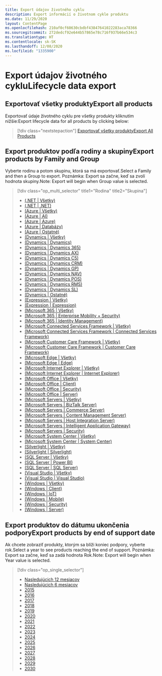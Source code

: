 ```yaml
---
title: Export údajov životného cyklu
description: Export informácií o životnom cykle produktu
ms.date: 11/29/2020
layout: ContentPage
ms.openlocfilehash: 210af0cf60630cbdbf43847641022283aca78366
ms.sourcegitcommit: 272dedcf92e644b57865e78c716f937b66e534c3
ms.translationtype: HT
ms.contentlocale: sk-SK
ms.lasthandoff: 12/08/2020
ms.locfileid: "1335900"
---
```

# <a name="lifecycle-data-export"></a><span data-ttu-id="addc7-103">Export údajov životného cyklu</span><span class="sxs-lookup"><span data-stu-id="addc7-103">Lifecycle data export</span></span>

## <a name="export-all-products"></a><span data-ttu-id="addc7-104">Exportovať všetky produkty</span><span class="sxs-lookup"><span data-stu-id="addc7-104">Export all products</span></span>
<span data-ttu-id="addc7-105">Exportovať údaje životného cyklu pre všetky produkty kliknutím nižšie:</span><span class="sxs-lookup"><span data-stu-id="addc7-105">Export lifecycle data for all products by clicking below:</span></span>

> [!div class="nextstepaction"]
> [<span data-ttu-id="addc7-106">Exportovať všetky produkty</span><span class="sxs-lookup"><span data-stu-id="addc7-106">Export All Products</span></span>](https://app-omaha-prod.azurewebsites.net/api/PublishedListings/Export)

## <a name="export-products-by-family-and-group"></a><span data-ttu-id="addc7-107">Export produktov podľa rodiny a skupiny</span><span class="sxs-lookup"><span data-stu-id="addc7-107">Export products by Family and Group</span></span>
<span data-ttu-id="addc7-108">Vyberte rodinu a potom skupinu, ktorá sa má exportovať.</span><span class="sxs-lookup"><span data-stu-id="addc7-108">Select a Family and then a Group to export.</span></span> <span data-ttu-id="addc7-109">Poznámka: Export sa začne, keď sa zvolí hodnota skupiny.</span><span class="sxs-lookup"><span data-stu-id="addc7-109">Note: Export will begin when Group value is selected.</span></span> 

> [!div class="op_multi_selector" title1="Rodina" title2="Skupina"]
> - [(.NET | Všetky)](https://app-omaha-prod.azurewebsites.net/api/PublishedListings/Export(family='.NET'))
> - [(.NET | .NET)](https://app-omaha-prod.azurewebsites.net/api/PublishedListings/Export(family='.NET',group='.NET'))
> - [(Azure | Všetky)](https://app-omaha-prod.azurewebsites.net/api/PublishedListings/Export(family='Azure'))
> - [(Azure | AI)](https://app-omaha-prod.azurewebsites.net/api/PublishedListings/Export(family='Azure',group='AI'))
> - [(Azure | Azure)](https://app-omaha-prod.azurewebsites.net/api/PublishedListings/Export(family='Azure',group='Azure'))
> - [(Azure | Databázy)](https://app-omaha-prod.azurewebsites.net/api/PublishedListings/Export(family='Azure',group='Databases'))
> - [(Azure | Ostatné)](https://app-omaha-prod.azurewebsites.net/api/PublishedListings/Export(family='Azure',group='Other'))
> - [(Dynamics | Všetky)](https://app-omaha-prod.azurewebsites.net/api/PublishedListings/Export(family='Dynamics'))
> - [(Dynamics | Dynamics)](https://app-omaha-prod.azurewebsites.net/api/PublishedListings/Export(family='Dynamics',group='Dynamics'))
> - [(Dynamics | Dynamics 365)](https://app-omaha-prod.azurewebsites.net/api/PublishedListings/Export(family='Dynamics',group='Dynamics%20365'))
> - [(Dynamics | Dynamics AX)](https://app-omaha-prod.azurewebsites.net/api/PublishedListings/Export(family='Dynamics',group='Dynamics%20AX'))
> - [(Dynamics | Dynamics C5)](https://app-omaha-prod.azurewebsites.net/api/PublishedListings/Export(family='Dynamics',group='Dynamics%20C5'))
> - [(Dynamics | Dynamics CRM)](https://app-omaha-prod.azurewebsites.net/api/PublishedListings/Export(family='Dynamics',group='Dynamics%20CRM'))
> - [(Dynamics | Dynamics GP)](https://app-omaha-prod.azurewebsites.net/api/PublishedListings/Export(family='Dynamics',group='Dynamics%20GP'))
> - [(Dynamics | Dynamics NAV)](https://app-omaha-prod.azurewebsites.net/api/PublishedListings/Export(family='Dynamics',group='Dynamics%20NAV'))
> - [(Dynamics | Dynamics POS)](https://app-omaha-prod.azurewebsites.net/api/PublishedListings/Export(family='Dynamics',group='Dynamics%20POS'))
> - [(Dynamics | Dynamics RMS)](https://app-omaha-prod.azurewebsites.net/api/PublishedListings/Export(family='Dynamics',group='Dynamics%20RMS'))
> - [(Dynamics | Dynamics SL)](https://app-omaha-prod.azurewebsites.net/api/PublishedListings/Export(family='Dynamics',group='Dynamics%20SL'))
> - [(Dynamics | Ostatné)](https://app-omaha-prod.azurewebsites.net/api/PublishedListings/Export(family='Dynamics',group='Other'))
> - [(Expression | Všetky)](https://app-omaha-prod.azurewebsites.net/api/PublishedListings/Export(family='Expression'))
> - [(Expression | Expression)](https://app-omaha-prod.azurewebsites.net/api/PublishedListings/Export(family='Expression',group='Expression'))
> - [(Microsoft 365 | Všetky)](https://app-omaha-prod.azurewebsites.net/api/PublishedListings/Export(family='Microsoft%20365'))
> - [(Microsoft 365 | Enterprise Mobility + Security)](https://app-omaha-prod.azurewebsites.net/api/PublishedListings/Export(family='Microsoft%20365',group='Enterprise%20Mobility%20%2B%20Security'))
> - [(Microsoft 365 | Identity Management)](https://app-omaha-prod.azurewebsites.net/api/PublishedListings/Export(family='Microsoft%20365',group='Identity%20Management'))
> - [(Microsoft Connected Services Framework | Všetky)](https://app-omaha-prod.azurewebsites.net/api/PublishedListings/Export(family='Microsoft%20Connected%20Services%20Framework'))
> - [(Microsoft Connected Services Framework | Connected Services Framework)](https://app-omaha-prod.azurewebsites.net/api/PublishedListings/Export(family='Microsoft%20Connected%20Services%20Framework',group='Connected%20Services%20Framework'))
> - [(Microsoft Customer Care Framework | Všetky)](https://app-omaha-prod.azurewebsites.net/api/PublishedListings/Export(family='Microsoft%20Customer%20Care%20Framework'))
> - [(Microsoft Customer Care Framework | Customer Care Framework)](https://app-omaha-prod.azurewebsites.net/api/PublishedListings/Export(family='Microsoft%20Customer%20Care%20Framework',group='Customer%20Care%20Framework'))
> - [(Microsoft Edge | Všetky)](https://app-omaha-prod.azurewebsites.net/api/PublishedListings/Export(family='Microsoft%20Edge'))
> - [(Microsoft Edge | Edge)](https://app-omaha-prod.azurewebsites.net/api/PublishedListings/Export(family='Microsoft%20Edge',group='Edge'))
> - [(Microsoft Internet Explorer | Všetky)](https://app-omaha-prod.azurewebsites.net/api/PublishedListings/Export(family='Microsoft%20Internet%20Explorer'))
> - [(Microsoft Internet Explorer | Internet Explorer)](https://app-omaha-prod.azurewebsites.net/api/PublishedListings/Export(family='Microsoft%20Internet%20Explorer',group='Internet%20Explorer'))
> - [(Microsoft Office | Všetky)](https://app-omaha-prod.azurewebsites.net/api/PublishedListings/Export(family='Microsoft%20Office'))
> - [(Microsoft Office | Client)](https://app-omaha-prod.azurewebsites.net/api/PublishedListings/Export(family='Microsoft%20Office',group='Client'))
> - [(Microsoft Office | Security)](https://app-omaha-prod.azurewebsites.net/api/PublishedListings/Export(family='Microsoft%20Office',group='Security'))
> - [(Microsoft Office | Server)](https://app-omaha-prod.azurewebsites.net/api/PublishedListings/Export(family='Microsoft%20Office',group='Server'))
> - [(Microsoft Servers | Všetky)](https://app-omaha-prod.azurewebsites.net/api/PublishedListings/Export(family='Microsoft%20Servers'))
> - [(Microsoft Servers | BizTalk Server)](https://app-omaha-prod.azurewebsites.net/api/PublishedListings/Export(family='Microsoft%20Servers',group='BizTalk%20Server'))
> - [(Microsoft Servers | Commerce Server)](https://app-omaha-prod.azurewebsites.net/api/PublishedListings/Export(family='Microsoft%20Servers',group='Commerce%20Server'))
> - [(Microsoft Servers | Content Management Server)](https://app-omaha-prod.azurewebsites.net/api/PublishedListings/Export(family='Microsoft%20Servers',group='Content%20Management%20Server'))
> - [(Microsoft Servers | Host Integration Server)](https://app-omaha-prod.azurewebsites.net/api/PublishedListings/Export(family='Microsoft%20Servers',group='Host%20Integration%20Server'))
> - [(Microsoft Servers | Intelligent Application Gateway)](https://app-omaha-prod.azurewebsites.net/api/PublishedListings/Export(family='Microsoft%20Servers',group='Intelligent%20Application%20Gateway'))
> - [(Microsoft Servers | Security)](https://app-omaha-prod.azurewebsites.net/api/PublishedListings/Export(family='Microsoft%20Servers',group='Security'))
> - [(Microsoft System Center | Všetky)](https://app-omaha-prod.azurewebsites.net/api/PublishedListings/Export(family='Microsoft%20System%20Center'))
> - [(Microsoft System Center | System Center)](https://app-omaha-prod.azurewebsites.net/api/PublishedListings/Export(family='Microsoft%20System%20Center',group='System%20Center'))
> - [(Silverlight | Všetky)](https://app-omaha-prod.azurewebsites.net/api/PublishedListings/Export(family='Silverlight'))
> - [(Silverlight | Silverlight)](https://app-omaha-prod.azurewebsites.net/api/PublishedListings/Export(family='Silverlight',group='Silverlight'))
> - [(SQL Server | Všetky)](https://app-omaha-prod.azurewebsites.net/api/PublishedListings/Export(family='SQL%20Server'))
> - [(SQL Server | Power BI)](https://app-omaha-prod.azurewebsites.net/api/PublishedListings/Export(family='SQL%20Server',group='Power%20BI'))
> - [(SQL Server | SQL Server)](https://app-omaha-prod.azurewebsites.net/api/PublishedListings/Export(family='SQL%20Server',group='SQL%20Server'))
> - [(Visual Studio | Všetky)](https://app-omaha-prod.azurewebsites.net/api/PublishedListings/Export(family='Visual%20Studio'))
> - [(Visual Studio | Visual Studio)](https://app-omaha-prod.azurewebsites.net/api/PublishedListings/Export(family='Visual%20Studio',group='Visual%20Studio'))
> - [(Windows | Všetky)](https://app-omaha-prod.azurewebsites.net/api/PublishedListings/Export(family='Windows'))
> - [(Windows | Client)](https://app-omaha-prod.azurewebsites.net/api/PublishedListings/Export(family='Windows',group='Client'))
> - [(Windows | IoT)](https://app-omaha-prod.azurewebsites.net/api/PublishedListings/Export(family='Windows',group='IoT'))
> - [(Windows | Mobile)](https://app-omaha-prod.azurewebsites.net/api/PublishedListings/Export(family='Windows',group='Mobile'))
> - [(Windows | Security)](https://app-omaha-prod.azurewebsites.net/api/PublishedListings/Export(family='Windows',group='Security'))
> - [(Windows | Server)](https://app-omaha-prod.azurewebsites.net/api/PublishedListings/Export(family='Windows',group='Server'))

## <a name="export-products-by-end-of-support-date"></a><span data-ttu-id="addc7-170">Export produktov do dátumu ukončenia podpory</span><span class="sxs-lookup"><span data-stu-id="addc7-170">Export products by end of support date</span></span>
<span data-ttu-id="addc7-171">Ak chcete zobraziť produkty, ktorým sa blíži koniec podpory, vyberte rok.</span><span class="sxs-lookup"><span data-stu-id="addc7-171">Select a year to see products reaching the end of support.</span></span> <span data-ttu-id="addc7-172">Poznámka: Export sa začne, keď sa zadá hodnota Rok.</span><span class="sxs-lookup"><span data-stu-id="addc7-172">Note: Export will begin when Year value is selected.</span></span>

> [!div class="op_single_selector"]
> - [Nasledujúcich 12 mesiacov](https://app-omaha-prod.azurewebsites.net/api/PublishedListings/Export(endOfSupportMonths=12))
> - [Nasledujúcich 6 mesiacov](https://app-omaha-prod.azurewebsites.net/api/PublishedListings/Export(endOfSupportMonths=6))
> - [2015](https://app-omaha-prod.azurewebsites.net/api/PublishedListings/Export(endOfSupportYear=2015))
> - [2016](https://app-omaha-prod.azurewebsites.net/api/PublishedListings/Export(endOfSupportYear=2016))
> - [2017](https://app-omaha-prod.azurewebsites.net/api/PublishedListings/Export(endOfSupportYear=2017))
> - [2018](https://app-omaha-prod.azurewebsites.net/api/PublishedListings/Export(endOfSupportYear=2018))
> - [2019](https://app-omaha-prod.azurewebsites.net/api/PublishedListings/Export(endOfSupportYear=2019))
> - [2020](https://app-omaha-prod.azurewebsites.net/api/PublishedListings/Export(endOfSupportYear=2020))
> - [2021](https://app-omaha-prod.azurewebsites.net/api/PublishedListings/Export(endOfSupportYear=2021))
> - [2022](https://app-omaha-prod.azurewebsites.net/api/PublishedListings/Export(endOfSupportYear=2022))
> - [2023](https://app-omaha-prod.azurewebsites.net/api/PublishedListings/Export(endOfSupportYear=2023))
> - [2024](https://app-omaha-prod.azurewebsites.net/api/PublishedListings/Export(endOfSupportYear=2024))
> - [2025](https://app-omaha-prod.azurewebsites.net/api/PublishedListings/Export(endOfSupportYear=2025))
> - [2026](https://app-omaha-prod.azurewebsites.net/api/PublishedListings/Export(endOfSupportYear=2026))
> - [2027](https://app-omaha-prod.azurewebsites.net/api/PublishedListings/Export(endOfSupportYear=2027))
> - [2028](https://app-omaha-prod.azurewebsites.net/api/PublishedListings/Export(endOfSupportYear=2028))
> - [2029](https://app-omaha-prod.azurewebsites.net/api/PublishedListings/Export(endOfSupportYear=2029))
> - [2030](https://app-omaha-prod.azurewebsites.net/api/PublishedListings/Export(endOfSupportYear=2030))
